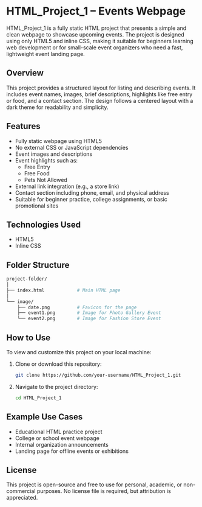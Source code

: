 # HTML_Project_1 – Events Webpage

HTML_Project_1 is a fully static HTML project that presents a simple and clean webpage to showcase upcoming events. The project is designed using only HTML5 and inline CSS, making it suitable for beginners learning web development or for small-scale event organizers who need a fast, lightweight event landing page.

## Overview

This project provides a structured layout for listing and describing events. It includes event names, images, brief descriptions, highlights like free entry or food, and a contact section. The design follows a centered layout with a dark theme for readability and simplicity.

## Features

- Fully static webpage using HTML5
- No external CSS or JavaScript dependencies
- Event images and descriptions
- Event highlights such as:
  - Free Entry
  - Free Food
  - Pets Not Allowed
- External link integration (e.g., a store link)
- Contact section including phone, email, and physical address
- Suitable for beginner practice, college assignments, or basic promotional sites

## Technologies Used

- HTML5
- Inline CSS
  
##  Folder Structure
```bash
project-folder/
│
├── index.html            # Main HTML page
│
└── image/
    ├── date.png          # Favicon for the page
    ├── event1.png        # Image for Photo Gallery Event
    └── event2.png        # Image for Fashion Store Event
```


## How to Use

To view and customize this project on your local machine:

1. Clone or download this repository:
   ```bash
   git clone https://github.com/your-username/HTML_Project_1.git

2. Navigate to the project directory:
   ```bash
   cd HTML_Project_1

## Example Use Cases

- Educational HTML practice project
- College or school event webpage
- Internal organization announcements
- Landing page for offline events or exhibitions

## License
This project is open-source and free to use for personal, academic, or non-commercial purposes. No license file is required, but attribution is appreciated.




